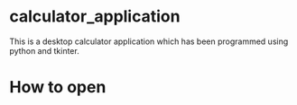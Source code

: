 # calculator_application

This is a desktop calculator application which has been programmed using python and tkinter.

# How to open



# 
